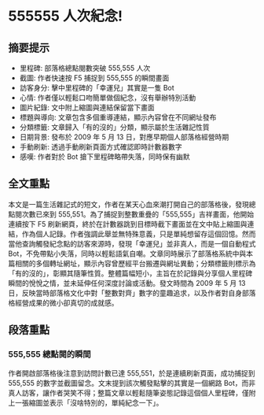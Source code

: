 # 555555 人次紀念!

## 摘要提示
- 里程碑: 部落格總點閱數突破 555,555 人次
- 截圖: 作者快速按 F5 捕捉到 555,555 的瞬間畫面
- 訪客身分: 擊中里程碑的「幸運兒」其實是一隻 Bot
- 心情: 作者僅以輕鬆口吻簡單做個紀念，沒有舉辦特別活動
- 圖片紀錄: 文中附上縮圖與連結保留當下畫面
- 標題與導向: 文章包含多個重導連結，顯示內容曾在不同網址發布
- 分類標籤: 文章歸入「有的沒的」分類，顯示屬於生活雜記性質
- 日期背景: 發布於 2009 年 5 月 13 日，對應早期個人部落格經營時期
- 手動刷新: 透過手動刷新頁面方式確認即時計數器數字
- 感嘆: 作者對於 Bot 搶下里程碑略帶失落，同時保有幽默

## 全文重點
本文是一篇生活雜記式的短文，作者在某天心血來潮打開自己的部落格後，發現總點閱次數已來到 555,551。為了捕捉到整數重疊的「555,555」吉祥畫面，他開始連續按下 F5 刷新網頁，終於在計數器跳到目標時截下畫面並在文中貼上縮圖與連結，作為個人記錄。作者強調此舉並無特殊意義，只是單純想留存這個回憶。然而當他查詢觸發紀念點的訪客來源時，發現「幸運兒」並非真人，而是一個自動程式 Bot，不免帶點小失落，同時以輕鬆語氣自嘲。文章同時展示了部落格系統中與本篇相關的多個轉址網址，顯示內容曾歷經平台搬遷與網址異動；分類標籤則標示為「有的沒的」，彰顯其隨筆性質。整體篇幅短小，主旨在於記錄與分享個人里程碑瞬間的悅悅之情，並未延伸任何深度討論或活動。發文時間為 2009 年 5 月 13 日，反映當時部落格文化中對「整數對齊」數字的童趣追求，以及作者對自身部落格經營成果的微小卻真切的成就感。

## 段落重點
### 555,555 總點閱的瞬間
作者開啟部落格後注意到訪問計數已達 555,551，於是連續刷新頁面，成功捕捉到 555,555 的數字並截圖留念。文末提到該次觸發點擊的其實是一個網路 Bot，而非真人訪客，讓作者哭笑不得；整篇文章以輕鬆隨筆姿態記錄這個個人里程碑，僅附上一張縮圖並表示「沒啥特別的，單純紀念一下」。